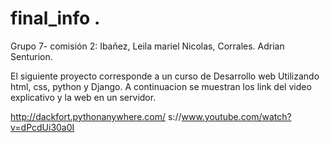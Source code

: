 # final_info . 
Grupo 7- comisión 2:
Ibañez, Leila mariel 
Nicolas, Corrales.
Adrian Senturion.

El siguiente proyecto corresponde a un curso de Desarrollo web Utilizando html, css, python y Django. 
A continuacion se muestran los link del video explicativo y la web en un servidor.

http://dackfort.pythonanywhere.com/
s://www.youtube.com/watch?v=dPcdUi30a0I
